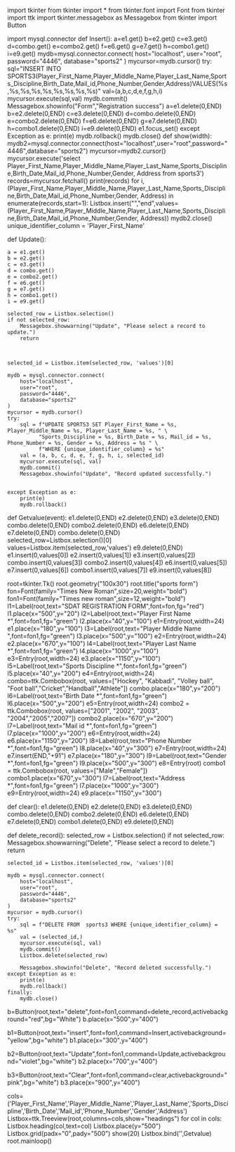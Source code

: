 import tkinter
from tkinter import *
from tkinter.font import Font
from tkinter import ttk
import  tkinter.messagebox as Messagebox
from tkinter import Button

import mysql.connector
def Insert():
   a=e1.get()
   b=e2.get()
   c=e3.get()
   d=combo.get()
   e=combo2.get()
   f=e6.get()
   g=e7.get()
   h=combo1.get()
   i=e9.get()
   mydb=mysql.connector.connect(
      host="localhost",
      user="root",
      password="4446",
      database="sports2"
      )
   mycursor=mydb.cursor()
   try:
      sql="INSERT INTO SPORTS3(Player_First_Name,Player_Middle_Name,Player_Last_Name,Sports_Discipline,Birth_Date,Mail_id,Phone_Number,Gender,Address)VALUES(%s,%s,%s,%s,%s,%s,%s,%s,%s)"
      val=(a,b,c,d,e,f,g,h,i)
      mycursor.execute(sql,val)
      mydb.commit()
      Messagebox.showinfo("Form","Registration success")
      a=e1.delete(0,END)
      b=e2.delete(0,END)
      c=e3.delete(0,END)
      d=combo.delete(0,END)
      e=combo2.delete(0,END)
      f=e6.delete(0,END)
      g=e7.delete(0,END)
      h=combo1.delete(0,END)
      i=e9.delete(0,END)
      e1.focus_set()
   except Exception as e:
      print(e)
      mydb.rollback()
      mydb.close()
def show(width):
   mydb2=mysql.connector.connect(host="localhost",user="root",password="4446",database="sports2")
   mycursor=mydb2.cursor()
   mycursor.execute('select Player_First_Name,Player_Middle_Name,Player_Last_Name,Sports_Discipline,Birth_Date,Mail_id,Phone_Number,Gender, Address from sports3')
   records=mycursor.fetchall()
   print(records)
   for i,(Player_First_Name,Player_Middle_Name,Player_Last_Name,Sports_Discipline,Birth_Date,Mail_id,Phone_Number,Gender, Address) in enumerate(records,start=1):
      Listbox.insert("","end",values=(Player_First_Name,Player_Middle_Name,Player_Last_Name,Sports_Discipline,Birth_Date,Mail_id,Phone_Number,Gender, Address))
      mydb2.close()
unique_identifier_column = 'Player_First_Name'

def Update():
   
    a = e1.get()
    b = e2.get()
    c = e3.get()
    d = combo.get()
    e = combo2.get()
    f = e6.get()
    g = e7.get()
    h = combo1.get()
    i = e9.get()
    
    selected_row = Listbox.selection()
    if not selected_row:
        Messagebox.showwarning("Update", "Please select a record to update.")
        return

    

    selected_id = Listbox.item(selected_row, 'values')[0]
    
    mydb = mysql.connector.connect(
        host="localhost",
        user="root",
        password="4446",
        database="sports2"
    )
    mycursor = mydb.cursor()
    try:
        sql = f"UPDATE SPORTS3 SET Player_First_Name = %s, Player_Middle_Name = %s, Player_Last_Name = %s, " \
              "Sports_Discipline = %s, Birth_Date = %s, Mail_id = %s, Phone_Number = %s, Gender = %s, Address = %s " \
              f"WHERE {unique_identifier_column} = %s"
        val = (a, b, c, d, e, f, g, h, i, selected_id)
        mycursor.execute(sql, val)
        mydb.commit()
        Messagebox.showinfo("Update", "Record updated successfully.")
        
        
    except Exception as e:
        print(e)
        mydb.rollback()
   
def Getvalue(event):
   e1.delete(0,END)
   e2.delete(0,END)
   e3.delete(0,END)
   combo.delete(0,END)
   combo2.delete(0,END)
   e6.delete(0,END)
   e7.delete(0,END)
   combo.delete(0,END)  
   selected_row=Listbox.selection()[0]
   values=Listbox.item(selected_row,'values')
   e9.delete(0,END)
   e1.insert(0,values[0])
   e2.insert(0,values[1])
   e3.insert(0,values[2])
   combo.insert(0,values[3])
   combo2.insert(0,values[4])
   e6.insert(0,values[5])
   e7.insert(0,values[6])
   combo1.insert(0,values[7])
   e9.insert(0,values[8])

root=tkinter.Tk()
root.geometry("100x30")
root.title("sports form")
fon=Font(family="Times New Roman",size=20,weight="bold")
fon1=Font(family="Times new roman",size=12,weight="bold")
l1=Label(root,text="SDAT REGISTRATION FORM",font=fon,fg="red")
l1.place(x="500",y="20")
l2=Label(root,text="Player First Name  *",font=fon1,fg="green")
l2.place(x="40",y="100")
e1=Entry(root,width=24)
e1.place(x="180",y="100")
l3=Label(root,text="Player Middle Name  ",font=fon1,fg="green")
l3.place(x="500",y="100")
e2=Entry(root,width=24)
e2.place(x="670",y="100")
l4=Label(root,text="Player Last Name  *",font=fon1,fg="green")
l4.place(x="1000",y="100")
e3=Entry(root,width=24)
e3.place(x="1150",y="100")
l5=Label(root,text="Sports Discipline  *",font=fon1,fg="green")
l5.place(x="40",y="200")
e4=Entry(root,width=24)
combo=ttk.Combobox(root, values=["Hockey", "Kabbadi", "Volley ball", "Foot ball","Cricket","Handball","Athlete"])
combo.place(x="180",y="200")
l6=Label(root,text="Birth Date  *",font=fon1,fg="green")
l6.place(x="500",y="200")
e5=Entry(root,width=24)
combo2 = ttk.Combobox(root, values=["2001", "2002", "2003", "2004","2005","2007"])
combo2.place(x="670",y="200")
l7=Label(root,text="Mail id  *",font=fon1,fg="green")
l7.place(x="1000",y="200")
e6=Entry(root,width=24)
e6.place(x="1150",y="200")
l8=Label(root,text="Phone Number  *",font=fon1,fg="green")
l8.place(x="40",y="300")
e7=Entry(root,width=24)
e7.insert(END,"+91")
e7.place(x="180",y="300")
l9=Label(root,text="Gender  *",font=fon1,fg="green")
l9.place(x="500",y="300")
e8=Entry(root)
combo1 = ttk.Combobox(root, values=["Male","Female"])
combo1.place(x="670",y="300")
l7=Label(root,text="Address  *",font=fon1,fg="green")
l7.place(x="1000",y="300")
e9=Entry(root,width=24)
e9.place(x="1150",y="300")

def clear():
    e1.delete(0,END)
    e2.delete(0,END)
    e3.delete(0,END)
    combo.delete(0,END)
    combo2.delete(0,END)
    e6.delete(0,END)
    e7.delete(0,END)
    combo1.delete(0,END)
    e9.delete(0,END)

def delete_record():
    selected_row = Listbox.selection()
    if not selected_row:
        Messagebox.showwarning("Delete", "Please select a record to delete.")
        return

    selected_id = Listbox.item(selected_row, 'values')[0]

    mydb = mysql.connector.connect(
        host="localhost",
        user="root",
        password="4446",
        database="sports2"
    )
    mycursor = mydb.cursor()
    try:
        sql = f"DELETE FROM  sports3 WHERE {unique_identifier_column} = %s"
        val = (selected_id,)
        mycursor.execute(sql, val)
        mydb.commit()
        Listbox.delete(selected_row)
        
        Messagebox.showinfo("Delete", "Record deleted successfully.")
    except Exception as e:
        print(e)
        mydb.rollback()
    finally:
        mydb.close()
b=Button(root,text="delete",font=fon1,command=delete_record,activebackground="red",bg="White")
b.place(x="500",y="400")

b1=Button(root,text="insert",font=fon1,command=Insert,activebackground="yellow",bg="white")
b1.place(x="300",y="400")

b2=Button(root,text="Update",font=fon1,command=Update,activebackground="violet",bg="white")
b2.place(x="700",y="400")

b3=Button(root,text="Clear",font=fon1,command=clear,activebackground="pink",bg="white")
b3.place(x="900",y="400")

cols=('Player_First_Name','Player_Middle_Name','Player_Last_Name','Sports_Discipline','Birth_Date','Mail_id','Phone_Number','Gender','Address')
Listbox=ttk.Treeview(root,columns=cols,show="headings")
for col in cols:
   Listbox.heading(col,text=col)
   Listbox.place(y="500")
   Listbox.grid(padx="0",pady="500")
show(20)
Listbox.bind('<Double-Button-1>',Getvalue)
root.mainloop()
